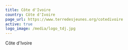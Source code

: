 ```yaml
---
title: Côte d'Ivoire
country: Côte d'Ivoire
page_url: https://www.terredesjeunes.org/cotedivoire
active: true
logo_image: /media/logo_tdj.jpg
---
```

Côte d'Ivoire
